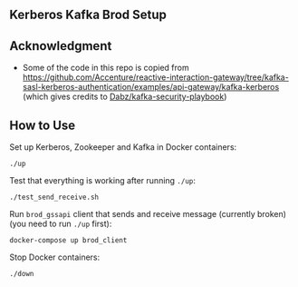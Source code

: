 Kerberos Kafka Brod Setup
-------------------------

## Acknowledgment

* Some of the code in this repo is copied from https://github.com/Accenture/reactive-interaction-gateway/tree/kafka-sasl-kerberos-authentication/examples/api-gateway/kafka-kerberos (which gives credits to [Dabz/kafka-security-playbook](https://github.com/Dabz/kafka-security-playbook/tree/master/kerberos))


## How to Use

Set up Kerberos, Zookeeper and Kafka in Docker containers:

```shell
./up
```

Test that everything is working after running `./up`:

```shell
./test_send_receive.sh
```

Run `brod_gssapi` client that sends and receive message (currently broken) (you need to run `./up` first):

```shell
docker-compose up brod_client
```

Stop Docker containers:

```shell
./down
```

